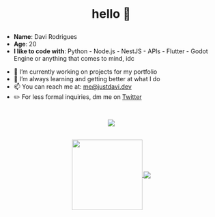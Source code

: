 # <p align="center"> hello 👋 </p>

* **Name**: Davi Rodrigues
* **Age**: 20
* **I like to code with**: Python - Node.js - NestJS - APIs - Flutter - Godot Engine or anything that comes to mind, idc

- 🔭 I’m currently working on projects for my portfolio
- 🌱 I’m always learning and getting better at what I do
- 📫 You can reach me at: [me@justdavi.dev](mailto:me@justdavi.dev)
- ✏️ For less formal inquiries, dm me on [Twitter](https://twitter.com/daviirodrig)
#
<div align="center">
    <a href="https://gist.github.com/daviirodrig">
  <img align="center" src="https://img.shields.io/badge/-Gist-555859?style=for-the-badge&logo=Github&logoColor=white&link=https://gist.github.com/daviirodrig" />
  </a>
</div>
<br>
<p align="center">
<a href="https://github.com/daviirodrig">
  <img align="center" height="165" src="https://github-readme-stats.vercel.app/api?username=daviirodrig&theme=github_dark&show_icons=true&count_private=true&include_all_commits=true" />
</a>
<a href="https://github.com/daviirodrig">
  <img align="center" src="https://github-readme-stats.vercel.app/api/top-langs/?username=daviirodrig&theme=github_dark&layout=compact" />
</a>
</p>
